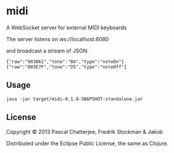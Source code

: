 # midi

A WebSocket server for external MIDI keyboards

The server listens on ws://localhost:8080

and broadcast a stream of JSON:

    {"raw":"903B61","tone":"B4","type":"noteOn"}
    {"raw":"803E7F","tone":"D5","type":"noteOff"} 

## Usage

    java -jar target/midi-0.1.0-SNAPSHOT-standalone.jar

## License

Copyright © 2013 Pascal Chatterjee, Fredrik Stockman & Jakob 

Distributed under the Eclipse Public License, the same as Clojure.
